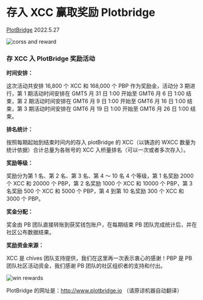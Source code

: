 # 存入 XCC 赢取奖励 Plotbridge

[PlotBridge](https://app.plotbridge.io/) 2022.5.27

![corss and reward](/images/activeimg/corss-zh.jpg)

### 存 XCC 入 PlotBridge 奖励活动

**时间安排：**

这次活动共安排 16,800 个 XCC 和 168,000 个 PBP 作为奖励金，活动分 3 期进行，第 1 期活动时间安排在 GMT5 月 31 日 1:00 开始至 GMT6 月 6 日 1:00 结束，第 2 期活动时间安排在 GMT6 月 9 日 1:00 开始至 GMT6 月 16 日 1:00 结束，第 3 期活动时间安排在 GMT6 月 19 日 1:00 开始至 GMT6 月 26 日 1:00 结束。

**排名统计：**

按照每期起始到结束时间内的存入 plotBridge 的 XCC（以铸造的 WXCC 数量为统计依据）合计总量为各账号的 XCC 入桥量排名（可以一次或者多次存入）。

**奖励等级：**

奖励分为第 1 名、第 2 名、第 3 名、第 4 ～ 10 名 4 个等级，第 1 名奖励 2000 个 XCC 和 20000 个 PBP，第 2 名奖励 1000 个 XCC 和 10000 个 PBP，第 3 名奖励 500 个 XCC 和 5000 个 PBP，第 4 到第 10 名奖励 300 个 XCC 和 3000 个 PBP。

**奖金分配：**

奖金由 PB 团队直接转账到获奖钱包账户，在每期结束 PB 团队完成统计后，并在社区公布数据结果。

**奖励资金来源：**

XCC 是 chives 团队支持提供，我们在这里再一次表示衷心的感谢！PBP 是 PB 团队社区活动资金，我们感谢 PB 团队的社区组织者的支持和付出。

![win rewards](/images/activeimg/active1-zh.jpg)

PlotBridge 的网址是：http://www.plotbridge.io
（请原谅机器自动翻译）
